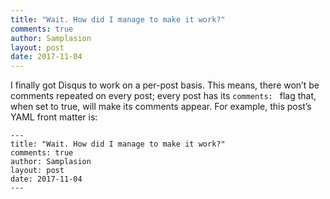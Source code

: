 ```yaml
---
title: "Wait. How did I manage to make it work?"
comments: true
author: Samplasion
layout: post
date: 2017-11-04
---
```

I finally got Disqus to work on a per-post basis. <!--more--> This means, there won’t be comments repeated on every post; every post has its `comments: ` flag that, when set to true, will make its comments appear. For example, this post’s YAML front matter is:
```
---
title: "Wait. How did I manage to make it work?"
comments: true
author: Samplasion
layout: post
date: 2017-11-04
---
```